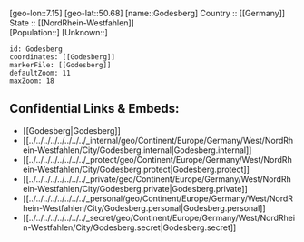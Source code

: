 ﻿---
location: [50.68,7.15] 
mapzoom: [7,12] 
mapmarker: city 
type: City
tags:
- geo/City


SpocWebEntityId: 30485
isDeleted: false
confidential: public

---
[geo-lon::7.15] 
[geo-lat::50.68] 
[name::Godesberg] 
Country :: [[Germany]]  
State :: [[NordRhein-Westfahlen]]  
[Population::] 
[Unknown::] 


```leaflet
id: Godesberg
coordinates: [[Godesberg]] 
markerFile: [[Godesberg]] 
defaultZoom: 11 
maxZoom: 18
```


## Confidential Links & Embeds: 
- [[Godesberg|Godesberg]]  
- [[../../../../../../../../_internal/geo/Continent/Europe/Germany/West/NordRhein-Westfahlen/City/Godesberg.internal|Godesberg.internal]] 
- [[../../../../../../../../_protect/geo/Continent/Europe/Germany/West/NordRhein-Westfahlen/City/Godesberg.protect|Godesberg.protect]] 
- [[../../../../../../../../_private/geo/Continent/Europe/Germany/West/NordRhein-Westfahlen/City/Godesberg.private|Godesberg.private]] 
- [[../../../../../../../../_personal/geo/Continent/Europe/Germany/West/NordRhein-Westfahlen/City/Godesberg.personal|Godesberg.personal]] 
- [[../../../../../../../../_secret/geo/Continent/Europe/Germany/West/NordRhein-Westfahlen/City/Godesberg.secret|Godesberg.secret]] 
